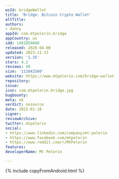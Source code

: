 ```yaml
---
wsId: bridgeWallet
title: 'Bridge: Bitcoin Crypto Wallet'
altTitle: 
authors:
- danny
appId: com.mtpelerin.bridge
appCountry: us
idd: 1481859680
released: 2020-04-08
updated: 2023-11-13
version: '1.35'
stars: 4.2
reviews: 49
size: '111042560'
website: https://www.mtpelerin.com/bridge-wallet
repository: 
issue: 
icon: com.mtpelerin.bridge.jpg
bugbounty: 
meta: ok
verdict: nosource
date: 2022-01-10
signer: 
reviewArchive: 
twitter: mtpelerin
social:
- https://www.linkedin.com/company/mt-pelerin
- https://www.facebook.com/mtpelerin
- https://www.reddit.com/r/MtPelerin
features: 
developerName: Mt Pelerin

---
```


{% include copyFromAndroid.html %}
